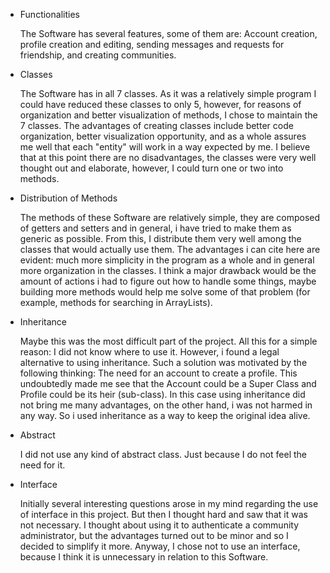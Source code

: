 * Functionalities

    The Software has several features, some of them are: Account creation, profile creation and editing, sending messages and requests for friendship, and creating communities.

* Classes

    The Software has in all 7 classes. As it was a relatively simple program I could have reduced these classes to only 5, however, for reasons of organization and better visualization of methods, I chose to maintain the 7 classes.
    The advantages of creating classes include better code organization, better visualization opportunity, and as a whole assures me well that each "entity" will work in a way expected by me. I believe that at this point there are no disadvantages, the classes were very well thought out and elaborate, however, I could turn one or two into methods.

* Distribution of Methods

    The methods of these Software are relatively simple, they are composed of getters and setters and in general, i have tried to make them as generic as possible. From this, I distribute them very well among the classes that would actually use them. The advantages i can cite here are evident: much more simplicity in the program as a whole and in general more organization in the classes. I think a major drawback would be the amount of actions i had to figure out how to handle some things, maybe building more methods would help me solve some of that problem (for example, methods for searching in ArrayLists).
  
* Inheritance 

    Maybe this was the most difficult part of the project. All this for a simple reason: I did not know where to use it. However, i found a legal alternative to using inheritance. Such a solution was motivated by the following thinking: The need for an account to create a profile. This undoubtedly made me see that the Account could be a Super Class and Profile could be its heir (sub-class).
    In this case using inheritance did not bring me many advantages, on the other hand, i was not harmed in any way. So i used inheritance as a way to keep the original idea alive.
  
* Abstract
  
    I did not use any kind of abstract class. Just because I do not feel the need for it.
    
* Interface
   
    Initially several interesting questions arose in my mind regarding the use of interface in this project. But then I thought hard and saw that it was not necessary. I thought about using it to authenticate a community administrator, but the advantages turned out to be minor and so I decided to simplify it more. Anyway, I chose not to use an interface, because I think it is unnecessary in relation to this Software.
